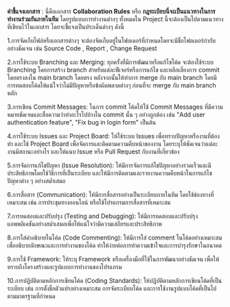 **คำชี้แจงเอกสาร** : นี่คือเอกสาร **Collaboration Rules** หรือ **กฎระเบียบนี่จะเป็นแนวทางในการทำงานร่วมกันภายในทีม** โดยรูปแบบการทำงานต่างๆ ทั้งหมดใน Project นี้จะต้องเป็นไปตามแนวทางที่เขียนไว้ในเอกสาร โดยจะชี้แจงเป็นประเด็นต่างๆ ดังนี้  

1.การจัดเก็บไฟล์หรือเอกสารต่างๆ จะต้องจัดเก็บอยู่ในโฟลเดอร์ที่กำหนดโดยจะมีชื่อโฟลเดอร์กำกับอย่างชัดเจน เช่น Source Code , Report , Change Request  

2.การใช้ระบบ Branching และ Merging: ทุกครั้งที่มีการพัฒนาหรือแก้ไขโค้ด จะต้องใช้ระบบ Branching โดยการสร้าง branch สำหรับแต่ละฟีเจอร์หรือการแก้ไข และหลีกเลี่ยงการ commit โดยตรงลงใน main branch โดยตรง หลังจากนั้นให้ทำการ merge กับ main branch โดยมีการทดสอบโค้ดให้แน่ใจว่าไม่มีปัญหาหรือข้อผิดพลาดต่างๆ ก่อนที่จะ merge กับ main
branch หลัก  

3.การเขียน Commit Messages: ในการ commit โค้ดให้ใช้ Commit Messages ที่มีความหมายชัดเจนและสื่อความว่าทำอะไรไปบ้างใน commit นั้น ๆ อย่างถูกต้อง เช่น "Add user authentication feature", "Fix bug in login form" เป็นต้น

4.การใช้ระบบ Issues และ Project Board: ให้ใช้ระบบ Issues เพื่อทราบปัญหาหรืองานที่ต้องทำ และใช้ Project Board เพื่อจัดการและติดตามความคืบหน้าของงาน โดยระบุให้ชัดเจนว่าแต่ละงานมีสถานะอย่างไร และให้แนบ Issue หรือ Pull Request กับงานที่เกี่ยวข้อง

5.การจัดการแก้ไขปัญหา (Issue Resolution): ให้มีการจัดการแก้ไขปัญหาอย่างรวดเร็วและมีประสิทธิภาพโดยใช้วิธีการที่เป็นระเบียบ และให้มีการติดตามและรายงานความคืบหน้าในการแก้ไขปัญหาต่าง ๆ อย่างสม่ำเสมอ

6.การสื่อสาร (Communication): ให้มีการสื่อสารอย่างเป็นระเบียบภายในทีม โดยใช้ช่องทางที่เหมาะสม เช่น การประชุมทางออนไลน์ หรือใช้โปรแกรมการสื่อสารที่เหมาะสม

7.การทดสอบและปรับปรุง (Testing and Debugging): ให้มีการทดสอบและปรับปรุงแอพพลิเคชันอย่างสม่ำเสมอเพื่อให้แน่ใจว่ามีความเสถียรและประสิทธิภาพ

8.การใส่คำอธิบายในโค้ด (Code Commenting): ให้มีการใส่ comment ในโค้ดอย่างเหมาะสมเพื่ออธิบายลักษณะและการทำงานของโค้ด ทำให้ง่ายต่อการทำความเข้าใจและการบำรุงรักษาในอนาคต

9.การใช้ Framework: ให้ระบุ Framework หรือเครื่องมือที่ใช้ในการพัฒนาอย่างชัดเจน เพื่อให้ทราบถึงโครงสร้างและรูปแบบการทำงานของโปรแกรม

10.การปฏิบัติตามหลักการเขียนโค้ด (Coding Standards): ให้ปฏิบัติตามหลักการเขียนโค้ดที่เป็นระเบียบ เช่น การตั้งชื่อตัวแปรอย่างเหมาะสม การจัดระเบียบโค้ด และการใช้งานรูปแบบโค้ดที่เป็นไปตามมาตรฐานที่กำหนด

